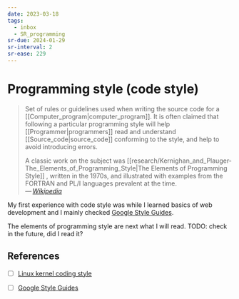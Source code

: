 ```yaml
---
date: 2023-03-18
tags:
  - inbox
  - SR_programming
sr-due: 2024-01-29
sr-interval: 2
sr-ease: 229
---
```


# Programming style (code style)

> Set of rules or guidelines used when writing the source code for a
> [[Computer_program|computer_program]]. It is often claimed that following a
> particular programming style will help
> [[Programmer|programmers]] read and understand
> [[Source_code|source_code]] conforming to the style, and help to avoid
> introducing errors.
>
> A classic work on the subject was
> [[research/Kernighan_and_Plauger-The_Elements_of_Programming_Style|The Elements of Programming Style]]
> , written in the 1970s, and illustrated with examples from the FORTRAN and
> PL/I languages prevalent at the time.\
> — <cite>[Wikipedia](https://en.wikipedia.org/wiki/Programming_style)</cite>

My first experience with code style was while I learned basics of web
development and I mainly checked [Google Style Guides](https://google.github.io/styleguide/).

The elements of programming style are next what I will read.
TODO: check in the future, did I read it?

## References

- [ ] [Linux kernel coding style](https://www.kernel.org/doc/Documentation/process/coding-style.rst)
- [ ] [Google Style Guides](https://google.github.io/styleguide/)

